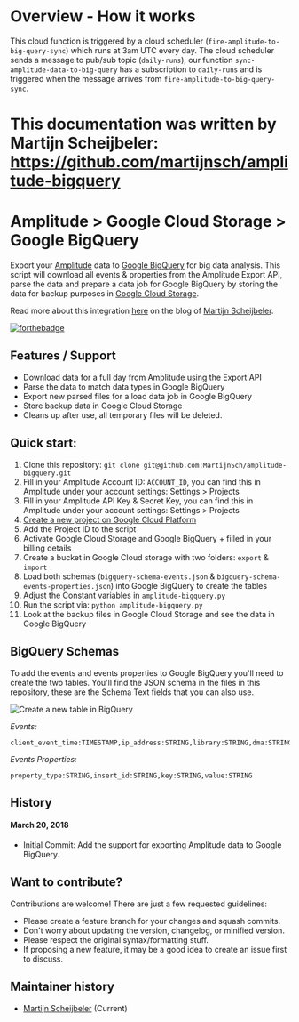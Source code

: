 # Overview - How it works
This cloud function is triggered by a cloud scheduler (`fire-amplitude-to-big-query-sync`) which runs at 3am UTC every day.
The cloud scheduler sends a message to pub/sub topic (`daily-runs`), our function `sync-amplitude-data-to-big-query` has a 
subscription to `daily-runs` and is triggered when the message arrives from `fire-amplitude-to-big-query-sync`.


# This documentation was written by Martijn Scheijbeler: https://github.com/martijnsch/amplitude-bigquery 

# Amplitude > Google Cloud Storage > Google BigQuery
Export your [Amplitude](https://amplitude.com/) data to [Google BigQuery](https://bigquery.cloud.google.com) for big data analysis.
This script will download all events & properties from the Amplitude
Export API, parse the data and prepare a data job for Google BigQuery
by storing the data for backup purposes in [Google Cloud Storage](https://cloud.google.com/storage/).

Read more about this integration [here](http://www.martijnscheijbeler.com/import-amplitude-into-google-bigquery/) on the blog of [Martijn Scheijbeler](http//www.martijnscheijbeler.com).

[![forthebadge](https://forthebadge.com/images/badges/fuck-it-ship-it.svg)](https://forthebadge.com)


## Features / Support
* Download data for a full day from Amplitude using the Export API
* Parse the data to match data types in Google BigQuery
* Export new parsed files for a load data job in Google BigQuery
* Store backup data in Google Cloud Storage
* Cleans up after use, all temporary files will be deleted.


## Quick start:
1. Clone this repository: `git clone git@github.com:MartijnSch/amplitude-bigquery.git`
2. Fill in your Amplitude Account ID: `ACCOUNT_ID`, you can find this in Amplitude under your account settings: Settings > Projects
3. Fill in your Amplitude API Key & Secret Key, you can find this in Amplitude under your account settings: Settings > Projects
4. [Create a new project on Google Cloud Platform](https://console.cloud.google.com/home/dashboard)
5. Add the Project ID to the script
6. Activate Google Cloud Storage and Google BigQuery + filled in your billing details
7. Create a bucket in Google Cloud storage with two folders: `export` & `import`
8. Load both schemas (`bigquery-schema-events.json` & `bigquery-schema-events-properties.json`) into Google BigQuery to create the tables
9. Adjust the Constant variables in `amplitude-bigquery.py`
10. Run the script via: `python amplitude-bigquery.py`
11. Look at the backup files in Google Cloud Storage and see the data in Google BigQuery


## BigQuery Schemas

To add the events and events properties to Google BigQuery you'll need to create the two tables. You'll find the JSON schema in the files in this repository, these are the Schema Text fields that you can also use.

![Create a new table in BigQuery](https://monosnap-m.s3.amazonaws.com/Google_BigQuery_2018-03-15_11-10-05.png)

*Events:* 
```
client_event_time:TIMESTAMP,ip_address:STRING,library:STRING,dma:STRING,user_creation_time:TIMESTAMP,insert_id:STRING,schema:INTEGER,processed_time:TIMESTAMP,client_upload_time:TIMESTAMP,app:INTEGER,user_id:STRING,city:STRING,event_type:STRING,device_carrier:STRING,location_lat:STRING,event_time:TIMESTAMP,platform:STRING,is_attribution_event:BOOLEAN,os_version:STRING,paying:BOOLEAN,amplitude_id:INTEGER,device_type:STRING,sample_rate:STRING,device_manufacturer:STRING,start_version:STRING,uuid:STRING,version_name:STRING,location_lng:STRING,server_upload_time:TIMESTAMP,event_id:INTEGER,device_id:STRING,device_family:STRING,os_name:STRING,adid:STRING,amplitude_event_type:STRING,device_brand:STRING,country:STRING,device_model:STRING,language:STRING,region:STRING,session_id:INTEGER,idfa:STRING,reference_time:TIMESTAMP
```

*Events Properties:*
```
property_type:STRING,insert_id:STRING,key:STRING,value:STRING
```

## History
#### March 20, 2018
* Initial Commit: Add the support for exporting Amplitude data to Google BigQuery.


## Want to contribute?
Contributions are welcome! There are just a few requested guidelines:

* Please create a feature branch for your changes and squash commits.
* Don't worry about updating the version, changelog, or minified version.
* Please respect the original syntax/formatting stuff.
* If proposing a new feature, it may be a good idea to create an issue first to discuss.


## Maintainer history
  * [Martijn Scheijbeler](https://github.com/martijnsch) (Current)